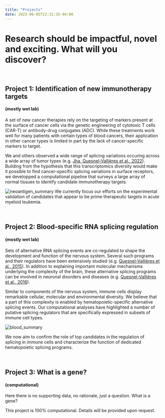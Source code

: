 ```yaml
---
title: "Projects"
date: 2023-06-05T22:31:35-04:00
---
```


# Research should be impactful, novel and exciting. What will you discover?
&nbsp;
&nbsp;
## Project 1: Identification of new immunotherapy targets
#### (mostly wet lab)
A set of new cancer therapies rely on the targeting of markers present at
the surface of cancer cells via the genetic engineering of cytotoxic
T cells (CAR-T) or antibody-drug conjugates (ADC). While these treatments
work well for many patients with certain types of blood cancers, their
application in other cancer types is limited in part by the lack of
cancer-specific markers to target.

We and others observed a wide range of splicing variations occuring across
a wide array of tumor types (e.g. [Jha, Quesnel-Vallières et al., 2022](https://genomebiology.biomedcentral.com/articles/10.1186/s13059-022-02681-3)).
Building from the hypothesis that this transcriptomics diversity would 
make it possible to find cancer-specific splicing variations in surface
receptors, we developped a computational pipeline that surveys a large
array of normal tissues to identify candidate immunotherapy targets.

![neoantigen_summary](/img/neoantigen_discov.en.png)
We currently focus our efforts on the experimental validation of
candidates that appear to be prime therapeutic targets
in acute myeloid leukemia.

&nbsp;
&nbsp;
## Project 2: Blood-specific RNA splicing regulation
#### (mostly wet lab)
Sets of alternative RNA splicing events are co-regulated to shape the
development and function of the nervous system. Several such programs and their
regulators have been extensively studied
(e.g. [Quesnel-Vallières et al., 2015](https://genesdev.cshlp.org/content/29/7/746)).
In addition to explaining important molecular mechanisms underlying the
complexity of the brain, these alternative splicing programs can be
involved in neuronal disorders and diseases (e.g.
[Quesnel-Vallières et al., 2016](https://www.sciencedirect.com/science/article/pii/S1097276516308061?via%3Dihub)).

Similar to components of the nervous system, immune cells display
remarkable cellular, molecular and environmental diversity. We believe
that a part of this complexity is enabled by
hematopoietic-specific alternative splicing events. Our computational
analyses have highlighted a number of putative splicing regulators that
are specifically expressed in subsets of immune cell types.

![blood_summary](/img/splicing_blood.en.png)

We now aim to confirm the role of top candidates in the regulation
of splicing in immune cells and characterize the function of
dedicated hematopoietic splicing programs. 

&nbsp;
&nbsp;
## Project 3: What is a gene?
#### (computational)
Here there is no supporting data, no rationale, just a question.
What is a gene?

This project is 100% computational. Details will be provided upon request.


